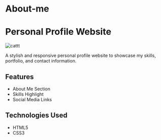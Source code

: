 # About-me
# Personal Profile Website
![cattt](https://github.com/user-attachments/assets/c5e9c4b0-0688-48d2-aedc-352417f72f6c)


A stylish and responsive personal profile website to showcase my skills, portfolio, and contact information.

## Features
- About Me Section
- Skills Highlight
- Social Media Links

## Technologies Used
- HTML5
- CSS3


